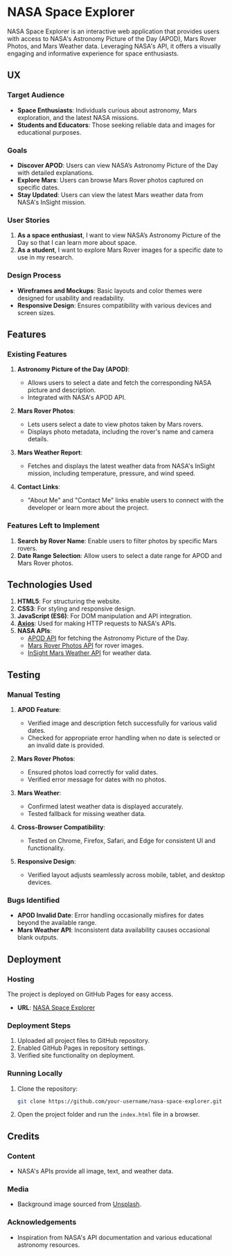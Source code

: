 # NASA Space Explorer

NASA Space Explorer is an interactive web application that provides users with access to NASA's Astronomy Picture of the Day (APOD), Mars Rover Photos, and Mars Weather data. Leveraging NASA's API, it offers a visually engaging and informative experience for space enthusiasts.

## UX

### Target Audience
- **Space Enthusiasts**: Individuals curious about astronomy, Mars exploration, and the latest NASA missions.
- **Students and Educators**: Those seeking reliable data and images for educational purposes.

### Goals
- **Discover APOD**: Users can view NASA’s Astronomy Picture of the Day with detailed explanations.
- **Explore Mars**: Users can browse Mars Rover photos captured on specific dates.
- **Stay Updated**: Users can view the latest Mars weather data from NASA's InSight mission.

### User Stories
1. **As a space enthusiast**, I want to view NASA’s Astronomy Picture of the Day so that I can learn more about space.
2. **As a student**, I want to explore Mars Rover images for a specific date to use in my research.

### Design Process
- **Wireframes and Mockups**: Basic layouts and color themes were designed for usability and readability.
- **Responsive Design**: Ensures compatibility with various devices and screen sizes.

## Features

### Existing Features
1. **Astronomy Picture of the Day (APOD)**:  
   - Allows users to select a date and fetch the corresponding NASA picture and description.
   - Integrated with NASA's APOD API.

2. **Mars Rover Photos**:  
   - Lets users select a date to view photos taken by Mars rovers.
   - Displays photo metadata, including the rover's name and camera details.

3. **Mars Weather Report**:  
   - Fetches and displays the latest weather data from NASA's InSight mission, including temperature, pressure, and wind speed.

4. **Contact Links**:  
   - "About Me" and "Contact Me" links enable users to connect with the developer or learn more about the project.

### Features Left to Implement
1. **Search by Rover Name**: Enable users to filter photos by specific Mars rovers.
2. **Date Range Selection**: Allow users to select a date range for APOD and Mars Rover photos.

## Technologies Used

1. **HTML5**: For structuring the website.  
2. **CSS3**: For styling and responsive design.  
3. **JavaScript (ES6)**: For DOM manipulation and API integration.  
4. **[Axios](https://axios-http.com/)**: Used for making HTTP requests to NASA's APIs.  
5. **NASA APIs**:  
   - [APOD API](https://api.nasa.gov/#apod) for fetching the Astronomy Picture of the Day.  
   - [Mars Rover Photos API](https://api.nasa.gov/#mars-photos) for rover images.  
   - [InSight Mars Weather API](https://api.nasa.gov/#insight_weather) for weather data.

## Testing

### Manual Testing
1. **APOD Feature**:  
   - Verified image and description fetch successfully for various valid dates.  
   - Checked for appropriate error handling when no date is selected or an invalid date is provided.

2. **Mars Rover Photos**:  
   - Ensured photos load correctly for valid dates.  
   - Verified error message for dates with no photos.

3. **Mars Weather**:  
   - Confirmed latest weather data is displayed accurately.  
   - Tested fallback for missing weather data.

4. **Cross-Browser Compatibility**:  
   - Tested on Chrome, Firefox, Safari, and Edge for consistent UI and functionality.

5. **Responsive Design**:  
   - Verified layout adjusts seamlessly across mobile, tablet, and desktop devices.

### Bugs Identified
- **APOD Invalid Date**: Error handling occasionally misfires for dates beyond the available range.  
- **Mars Weather API**: Inconsistent data availability causes occasional blank outputs.

## Deployment

### Hosting
The project is deployed on GitHub Pages for easy access.  
- **URL**: [NASA Space Explorer](https://your-github-repo-link)

### Deployment Steps
1. Uploaded all project files to GitHub repository.  
2. Enabled GitHub Pages in repository settings.  
3. Verified site functionality on deployment.

### Running Locally
1. Clone the repository:  
   ```bash
   git clone https://github.com/your-username/nasa-space-explorer.git
   ```
2. Open the project folder and run the `index.html` file in a browser.

## Credits

### Content
- NASA's APIs provide all image, text, and weather data.

### Media
- Background image sourced from [Unsplash](https://unsplash.com).

### Acknowledgements
- Inspiration from NASA's API documentation and various educational astronomy resources.
